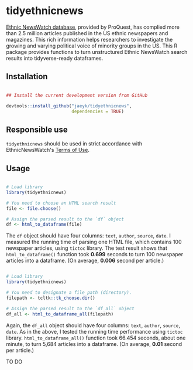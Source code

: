 # tidyethnicnews

[Ethnic NewsWatch database](https://about.proquest.com/products-services/ethnic_newswatch.html), provided by ProQuest, has complied more than 2.5 million articles published in the US ethnic newspapers and magazines. This rich information helps researchers to investigate the growing and varying political voice of minority groups in the US. This R package provides functions to turn unstructured Ethnic NewsWatch search results into tidyverse-ready dataframes.


## Installation

```r

## Install the current development version from GitHub

devtools::install_github("jaeyk/tidyethnicnews",
                         dependencies = TRUE)
```

## Responsible use
`tidyethnicnews` should be used in strict accordance with EthnicNewsWatch's [Terms of Use](https://about.proquest.com/about/terms-and-conditions.html).


## Usage

```r

# Load library
library(tidyethnicnews)

# You need to choose an HTML search result
file <- file.choose()

# Assign the parsed result to the `df` object
df <- html_to_dataframe(file)
```

The `df` object should have four columns: `text`, `author`, `source`, `date`. I measured the running time of parsing one HTML file, which contains 100 newspaper articles, using `tictoc` library. The test result shows that `html_to_dataframe()` function took **0.699** seconds to turn 100 newspaper articles into a dataframe. (On average, **0.006** second per article.)

```r

# Load library
library(tidyethnicnews)

# You need to designate a file path (directory).
filepath <- tcltk::tk_choose.dir()

# Assign the parsed result to the `df_all` object
df_all <- html_to_dataframe_all(filepath)

```

Again, the `df_all` object should have four columns: `text`, `author`, `source`, `date`. As in the above, I tested the running time performance using `tictoc` library. `html_to_dataframe_all()` function took 66.454 seconds, about one minute, to turn 5,684 articles into a dataframe. (On average, **0.01** second per article.)

TO DO
